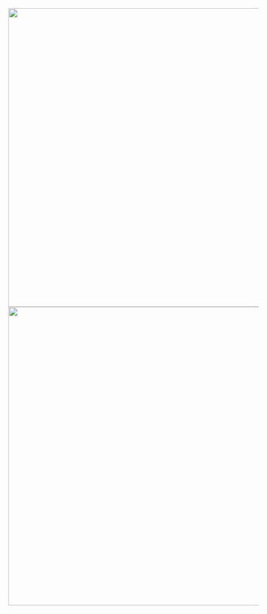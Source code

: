 <div align="center">
    <img
      src="https://github-readme-stats.vercel.app/api?username=anactualfox&count_private=true&show_icons=true"
      width="600"
      >
    <img
      src="https://github-readme-stats.vercel.app/api/top-langs/?username=anactualfox&layout=compact&langs_count=8&hide=css,batchfile&exclude_repo=FaceitStatistics-src"
      width="600"
      >
</div>
